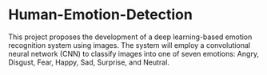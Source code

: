 # Human-Emotion-Detection
This project proposes the development of a deep learning-based emotion recognition system using images. The system will employ a convolutional neural network (CNN) to classify images into one of seven emotions: Angry, Disgust, Fear, Happy, Sad, Surprise, and Neutral.
